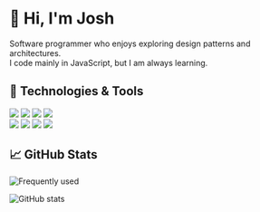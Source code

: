 <!-- <img src="https://visitor-badge.glitch.me/badge?page_id=chiefagu.chiefagu" alt="visitor badge"/> -->

# 👋 Hi, I'm Josh
Software programmer who enjoys exploring design patterns and architectures.  
I code mainly in JavaScript, but I am always learning.

## 🔧 Technologies & Tools
![](https://img.shields.io/badge/OS-Linux-informational?style=flat&logo=linux&logoColor=white&color=2bbc8a)
![](https://img.shields.io/badge/Editor-VSCode-informational?style=flat&logo=visualstudiocode&logoColor=white&color=2bbc8a)
![](https://img.shields.io/badge/Code-JavaScript-informational?style=flat&logo=javascript&logoColor=white&color=2bbc8a)
![](https://img.shields.io/badge/Code-Typescript-informational?style=flat&logo=typescript&logoColor=white&color=2bbc8a)  
![](https://img.shields.io/badge/Code-Angular-informational?style=flat&logo=angularjs&logoColor=white&color=2bbc8a)
![](https://img.shields.io/badge/Shell-Bash-informational?style=flat&logo=gnu-bash&logoColor=white&color=2bbc8a)
![](https://img.shields.io/badge/Tools-PostgreSQL-informational?style=flat&logo=postgresql&logoColor=white&color=2bbc8a)
![](https://img.shields.io/badge/Tools-Docker-informational?style=flat&logo=docker&logoColor=white&color=2bbc8a)

## &#x1f4c8; GitHub Stats
![Frequently used](https://github-readme-stats.vercel.app/api/top-langs/?username=chiefagu&hide=html&title_color=ffffff&text_color=c9cacc&icon_color=2bbc8a&bg_color=1d1f21&langs_count=3)

![GitHub stats](https://github-readme-stats.vercel.app/api?username=chiefagu&count_private=true&hide=stars,contribs&show_icons=true&line_height=27&title_color=ffffff&text_color=c9cacc&icon_color=2bbc8a&bg_color=1d1f21)

